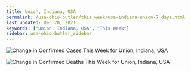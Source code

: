 ```yaml
---
title: Union, Indiana, USA
permalink: /usa-ohio-butler/this_week/usa-indiana-union-7_days.html
last_updated: Dec 20, 2021
keywords: ["Union, Indiana, USA", "This Week"]
sidebar: usa-ohio-butler_sidebar
---
```


![Change in Confirmed Cases This Week for Union, Indiana, USA](/covid_tracker/images/graphs/usa-indiana-union-delta_confirmed-7_days_graph.png)

![Change in Confirmed Deaths This Week for Union, Indiana, USA](/covid_tracker/images/graphs/usa-indiana-union-delta_deaths-7_days_graph.png)
